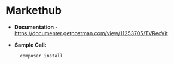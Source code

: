 # Markethub

* **Documentation** - https://documenter.getpostman.com/view/11253705/TVRecVit
* **Sample Call:**

  ```terminal
    composer install
  ```
